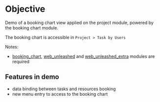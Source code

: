 # Objective

Demo of a booking chart view applied on the project module, powered by the booking chart module.

The booking chart is accessible in `Project > Task by Users`

Notes:
- [booking_chart](https://github.com/trobz/openerp-booking-chart), [web_unleashed](https://github.com/trobz/openerp-web-unleashed) and [web_unleashed_extra](https://github.com/trobz/openerp-web-unleashed) modules are required

## Features in demo

- data binding between tasks and resources booking
- new menu entry to access to the booking chart 
